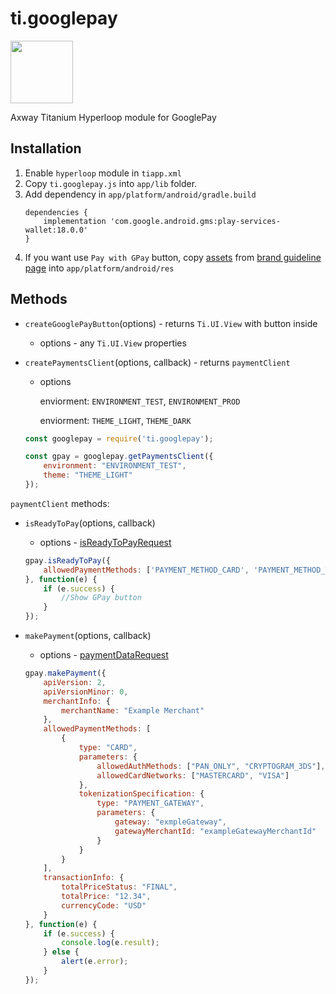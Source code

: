 # ti.googlepay

<img src="https://pay.google.com/about/static_kcs/images/logos/google-pay-logo.svg" width=100/>

Axway Titanium Hyperloop module for GooglePay

## Installation

1. Enable `hyperloop` module in `tiapp.xml`
2. Copy `ti.googlepay.js` into `app/lib` folder.
3. Add dependency in `app/platform/android/gradle.build`
    ```
    dependencies {
        implementation 'com.google.android.gms:play-services-wallet:18.0.0'
    }
    ```
4. If you want use `Pay with GPay` button, copy [assets](https://developers.google.com/pay/api/download-assets/android/Google-Pay-Payment-Buttons.zip) from [brand guideline page](https://developers.google.com/pay/api/android/guides/brand-guidelines?hl=en) into `app/platform/android/res`


## Methods

- `createGooglePayButton`(options) - returns `Ti.UI.View`  with button inside
    - options - any `Ti.UI.View` properties

- `createPaymentsClient`(options, callback) - returns
`paymentClient`
    - options

        enviorment: `ENVIRONMENT_TEST`, `ENVIRONMENT_PROD`

        enviorment: `THEME_LIGHT`, `THEME_DARK`

    ```js
    const googlepay = require('ti.googlepay');

    const gpay = googlepay.getPaymentsClient({
        environment: "ENVIRONMENT_TEST",
        theme: "THEME_LIGHT"
    });
    ```

`paymentClient` methods:
- `isReadyToPay`(options, callback)

    - options - [isReadyToPayRequest](https://developers.google.com/pay/api/android/reference/request-objects?hl=ru#IsReadyToPayRequest)

    ```js
    gpay.isReadyToPay({
        allowedPaymentMethods: ['PAYMENT_METHOD_CARD', 'PAYMENT_METHOD_TOKENIZED_CARD']
    }, function(e) {
        if (e.success) {
            //Show GPay button
        }
    });
    ```

- `makePayment`(options, callback)
    
    - options - [paymentDataRequest](https://developers.google.com/pay/api/android/reference/request-objects?hl=ru#PaymentDataRequest)

    ```js
    gpay.makePayment({
        apiVersion: 2,
        apiVersionMinor: 0,
        merchantInfo: {
            merchantName: "Example Merchant"
        },
        allowedPaymentMethods: [
            {
                type: "CARD",
                parameters: {
                    allowedAuthMethods: ["PAN_ONLY", "CRYPTOGRAM_3DS"],
                    allowedCardNetworks: ["MASTERCARD", "VISA"]
                },
                tokenizationSpecification: {
                    type: "PAYMENT_GATEWAY",
                    parameters: {
                        gateway: "exmpleGateway",
                        gatewayMerchantId: "exampleGatewayMerchantId"
                    }
                }
            }
        ],
        transactionInfo: {
            totalPriceStatus: "FINAL",
            totalPrice: "12.34",
            currencyCode: "USD"
        }
    }, function(e) {
        if (e.success) {
            console.log(e.result);
        } else {
            alert(e.error);
        }
    });
    ```
